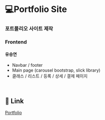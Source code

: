 # 💻Portfolio Site

### 포트폴리오 사이트 제작

### Frontend

#### 유승연

- Navbar / footer
- Main page (carousel bootstrap, slick library)
- 클래스 / 리스트 / 등록 / 상세 / 결제 페이지

&nbsp;
## :link: Link
[Portfolio](http://101.101.219.234:3000](https://seungyeonyoos.github.io/)/)

